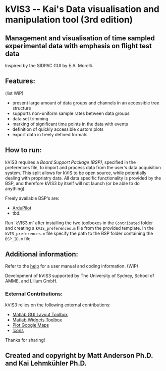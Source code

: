 # kVIS3 -- Kai's Data visualisation and manipulation tool (3rd edition)

## Management and visualisation of time sampled experimental data with emphasis on flight test data

Inspired by the SIDPAC GUI by E.A. Morelli.

## Features:
(list WiP)
- present large amount of data groups and channels in an accessible tree structure
- supports non-uniform sample rates between data groups
- data set trimming
- marking of significant time points in the data with events
- definition of quickly accessible custom plots
- export data in freely defined formats 

## How to run:

kVIS3 requires a *Board Support Package (BSP)*, specified in the preferences file, to import and process data from the user's data acquisition system. This split allows for kVIS to be open source, while potentially dealing with propriatry data. All data specific functionality is provided by the BSP, and therefore kVIS3 by itself will not launch (or be able to do anything).

Freely available BSP's are:

- [ArduPilot](https://github.com/flyingk/kVIS3_bsp_ardupilot)
- tbd.

Run 'kVIS3.m' after installing the two toolboxes in the `Contributed` folder and creating a `kVIS_preferences.m` file from the provided template. In the `kVIS_preferences.m` file specify the path to the BSP folder containing the `BSP_ID.m` file.


## Additional information:

Refer to the [help](https://flyingk.github.io/kVIS3/) for a user manual and coding information. (WiP)

Development of kVIS3 supported by The University of Sydney, School of AMME, and Lilium GmbH. 

### External Contributions:
kVIS3 relies on the following external contributions:

- [Matlab GUI Layout Toolbox](https://www.mathworks.com/matlabcentral/fileexchange/47982-gui-layout-toolbox)
- [Matlab Widgets Toolbox](https://www.mathworks.com/matlabcentral/fileexchange/66235-widgets-toolbox)
- [Plot Google Maps](https://github.com/zoharby/plot_google_map)
- [Icons](https://icons8.com)

Thanks for sharing!

## Created and copyright by Matt Anderson Ph.D. and Kai Lehmkühler Ph.D.
